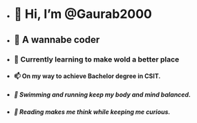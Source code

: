 - # 👋 Hi, I’m @Gaurab2000
- ## 👀 A wannabe coder
- ### 🌱 Currently learning to make wold a better place
- #### 📫 On my way to achieve Bachelor degree in CSIT.
- ##### 🏃 Swimming and running keep my body and mind balanced.
- ##### 📖 Reading makes me think while keeping me curious.
